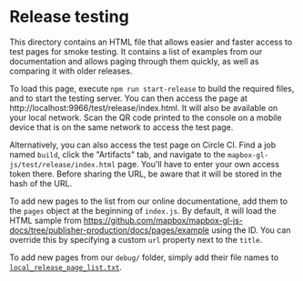 # Release testing

This directory contains an HTML file that allows easier and faster access to test pages for smoke testing. It contains a list of examples from our documentation and allows paging through them quickly, as well as comparing it with older releases.

To load this page, execute `npm run start-release` to build the required files, and to start the testing server. You can then access the page at http://localhost:9966/test/release/index.html. It will also be available on your local network. Scan the QR code printed to the console on a mobile device that is on the same network to access the test page.

Alternatively, you can also access the test page on Circle CI. Find a job named `build`, click the "Artifacts" tab, and navigate to the `mapbox-gl-js/test/release/index.html` page. You'll have to enter your own access token there. Before sharing the URL, be aware that it will be stored in the hash of the URL.

To add new pages to the list from our online documentatione, add them to the `pages` object at the beginning of `index.js`. By default, it will load the HTML sample from https://github.com/mapbox/mapbox-gl-js-docs/tree/publisher-production/docs/pages/example using the ID. You can override this by specifying a custom `url` property next to the `title`.

To add new pages from our `debug/` folder, simply add their file names to [`local_release_page_list.txt`](./local_release_page_list.txt).
